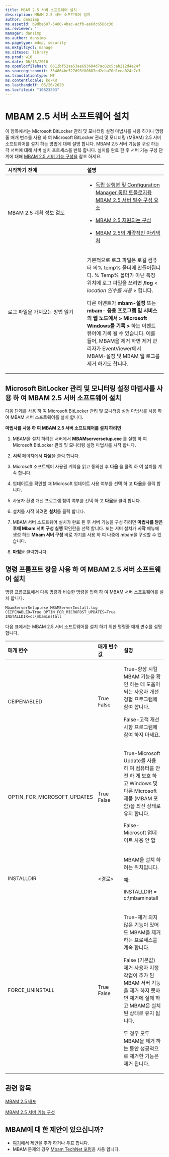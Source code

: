 ```yaml
---
title: MBAM 2.5 서버 소프트웨어 설치
description: MBAM 2.5 서버 소프트웨어 설치
author: dansimp
ms.assetid: b9dbe697-5400-4bac-acfb-ee6dc6586c30
ms.reviewer: ''
manager: dansimp
ms.author: dansimp
ms.pagetype: mdop, security
ms.mktglfcycl: manage
ms.sitesec: library
ms.prod: w10
ms.date: 06/16/2016
ms.openlocfilehash: 6612bf52aa53ae693694d7ac02c5cab212d4e24f
ms.sourcegitcommit: 354664bc527d93f80687cd2eba70d1eea024c7c3
ms.translationtype: MT
ms.contentlocale: ko-KR
ms.lasthandoff: 06/26/2020
ms.locfileid: "10823393"
---
```

# MBAM 2.5 서버 소프트웨어 설치


이 항목에서는 Microsoft BitLocker 관리 및 모니터링 설정 마법사를 사용 하거나 명령줄 매개 변수를 사용 하 여 Microsoft BitLocker 관리 및 모니터링 (MBAM) 2.5 서버 소프트웨어를 설치 하는 방법에 대해 설명 합니다. MBAM 2.5 서버 기능을 구성 하는 각 서버에 대해 서버 설치 프로세스를 반복 합니다. 설치를 완료 한 후 서버 기능 구성 단계에 대해 [MBAM 2.5 서버 기능 구성을](configuring-the-mbam-25-server-features.md) 참조 하세요.

<table>
<colgroup>
<col width="50%" />
<col width="50%" />
</colgroup>
<thead>
<tr class="header">
<th align="left">시작하기 전에</th>
<th align="left">설명</th>
</tr>
</thead>
<tbody>
<tr class="odd">
<td align="left"><p>MBAM 2.5 계획 정보 검토</p></td>
<td align="left"><ul>
<li><p><a href="mbam-25-server-prerequisites-for-stand-alone-and-configuration-manager-integration-topologies.md" data-raw-source="[MBAM 2.5 Server Prerequisites for Stand-alone and Configuration Manager Integration Topologies](mbam-25-server-prerequisites-for-stand-alone-and-configuration-manager-integration-topologies.md)">독립 실행형 및 Configuration Manager 통합 토폴로지용 MBAM 2.5 서버 필수 구성 요소</a></p></li>
<li><p><a href="mbam-25-supported-configurations.md" data-raw-source="[MBAM 2.5 Supported Configurations](mbam-25-supported-configurations.md)">MBAM 2.5 지원되는 구성</a></p></li>
<li><p><a href="high-level-architecture-for-mbam-25.md" data-raw-source="[High-Level Architecture for MBAM 2.5](high-level-architecture-for-mbam-25.md)">MBAM 2.5의 개략적인 아키텍처</a></p></li>
</ul></td>
</tr>
<tr class="even">
<td align="left"><p>로그 파일을 가져오는 방법 읽기</p></td>
<td align="left"><p>기본적으로 로그 파일은 로컬 컴퓨터 의% temp% 폴더에 만들어집니다. % Temp% 폴더가 아닌 특정 위치에 로그 파일을 쓰려면 <strong> </strong> <strong> /log </strong> &lt; <em> location 인수를 사용 </em> &gt; 합니다.</p>
<p>다른 이벤트가 <strong> mbam-설정 </strong> 또는 <strong> mbam- </strong> <strong> 응용 프로그램 및 서비스의 웹 노드에서 &gt; Microsoft Windows를 기록 &gt; </strong> 하는 이벤트 뷰어에 기록 될 수 있습니다. 예를 들어, MBAM을 제거 하면 제거 관리자가 EventViewer에서 MBAM-설정 및 MBAM 웹 로그를 제거 하기도 합니다.</p></td>
</tr>
</tbody>
</table>

 

## Microsoft BitLocker 관리 및 모니터링 설정 마법사를 사용 하 여 MBAM 2.5 서버 소프트웨어 설치


다음 단계를 사용 하 여 Microsoft BitLocker 관리 및 모니터링 설정 마법사를 사용 하 여 MBAM 서버 소프트웨어를 설치 합니다.

**마법사를 사용 하 여 MBAM 2.5 서버 소프트웨어를 설치 하려면**

1.  MBAM을 설치 하려는 서버에서 **MBAMserversetup.exe** 를 실행 하 여 Microsoft BitLocker 관리 및 모니터링 설정 마법사를 시작 합니다.

2.  **시작** 페이지에서 **다음**을 클릭 합니다.

3.  Microsoft 소프트웨어 사용권 계약을 읽고 동의한 후 **다음** 을 클릭 하 여 설치를 계속 합니다.

4.  업데이트를 확인할 때 Microsoft 업데이트 사용 여부를 선택 하 고 **다음**을 클릭 합니다.

5.  사용자 환경 개선 프로그램 참여 여부를 선택 하 고 **다음**을 클릭 합니다.

6.  설치를 시작 하려면 **설치**를 클릭 합니다.

7.  MBAM 서버 소프트웨어 설치가 완료 된 후 서버 기능을 구성 하려면 **마법사를 닫은 후에 Mbam 서버 구성 실행** 확인란을 선택 합니다. 또는 서버 설치가 **시작** 메뉴에 생성 하는 **Mbam 서버 구성** 바로 가기를 사용 하 여 나중에 mbam을 구성할 수 있습니다.

8.  **마침**을 클릭합니다.

## 명령 프롬프트 창을 사용 하 여 MBAM 2.5 서버 소프트웨어 설치


명령 프롬프트에서 다음 명령과 비슷한 명령을 입력 하 여 MBAM 서버 소프트웨어를 설치 합니다.

``` syntax
MbamServerSetup.exe MBAMServerInstall.log
CEIPENABLED=True OPTIN_FOR_MICROFOST_UPDATES=True INSTALLDIR=c:\mbaminstall
```

다음 표에서는 MBAM 2.5 서버 소프트웨어를 설치 하기 위한 명령줄 매개 변수를 설명 합니다.

<table>
<colgroup>
<col width="33%" />
<col width="33%" />
<col width="33%" />
</colgroup>
<thead>
<tr class="header">
<th align="left">매개 변수</th>
<th align="left">매개 변수 값</th>
<th align="left">설명</th>
</tr>
</thead>
<tbody>
<tr class="odd">
<td align="left"><p>CEIPENABLED</p></td>
<td align="left"><p>True False</p></td>
<td align="left"><p>True-향상 시킬 MBAM 기능을 확인 하는 데 도움이 되는 사용자 개선 경험 프로그램에 참여 합니다.</p>
<p>False-고객 개선 사항 프로그램에 참여 하지 마세요.</p></td>
</tr>
<tr class="even">
<td align="left"><p>OPTIN_FOR_MICROSOFT_UPDATES</p></td>
<td align="left"><p>True False</p></td>
<td align="left"><p>True-Microsoft Update를 사용 하 여 컴퓨터를 안전 하 게 보호 하 고 Windows 및 다른 Microsoft 제품 (MBAM 포함)을 최신 상태로 유지 합니다.</p>
<p>False-Microsoft 업데이트 사용 안 함</p></td>
</tr>
<tr class="odd">
<td align="left"><p>INSTALLDIR</p></td>
<td align="left"><p>&lt;경로&gt;</p></td>
<td align="left"><p>MBAM을 설치 하려는 위치입니다.</p>
<p>예:</p>
<p>INSTALLDIR = c:\mbaminstall</p></td>
</tr>
<tr class="even">
<td align="left"><p>FORCE_UNINSTALL</p></td>
<td align="left"><p>True False</p></td>
<td align="left"><p>True-제거 되지 않은 기능이 있어도 MBAM을 제거 하는 프로세스를 계속 합니다.</p>
<p>False (기본값) 제거 사용자 지정 작업이 추가 된 MBAM 서버 기능을 제거 하지 못하면 제거에 실패 하 고 MBAM은 설치 된 상태로 유지 됩니다.</p>
<p>두 경우 모두 MBAM을 제거 하는 동안 성공적으로 제거한 기능은 제거 됩니다.</p></td>
</tr>
</tbody>
</table>

 



## 관련 항목


[MBAM 2.5 배포](deploying-mbam-25.md)

[MBAM 2.5 서버 기능 구성](configuring-the-mbam-25-server-features.md)

 

## MBAM에 대 한 제안이 있으십니까?
- [여기](http://mbam.uservoice.com/forums/268571-microsoft-bitlocker-administration-and-monitoring)에서 제안을 추가 하거나 투표 합니다. 
- MBAM 문제의 경우 [Mbam TechNet 포럼](https://social.technet.microsoft.com/Forums/home?forum=mdopmbam)을 사용 합니다. 





